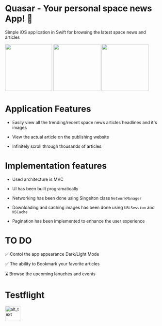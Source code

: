 # Quasar - Your personal space news App! 🚀 
Simple iOS application in Swift for browsing the latest space news and articles

<img src=https://github.com/Mrwhononumber/Images/blob/522d0cba2bcad6f4c262ba0ae51f3e22f656c09a/Quasar/Quasar_Gituhub_Screenshot1.jpg width="155"> <img src=https://github.com/Mrwhononumber/Images/blob/522d0cba2bcad6f4c262ba0ae51f3e22f656c09a/Quasar/Quasar_Gituhub_Screenshot3.jpg width="155"> 
<img src=https://github.com/Mrwhononumber/Images/blob/522d0cba2bcad6f4c262ba0ae51f3e22f656c09a/Quasar/Quasar_Gituhub_Screenshot2.jpg width="155">


# Application Features


* Easily view all the trending/recent space news articles headlines and it's images

* View the actual article on the publishing website

* Infinitely scroll through thousands of articles


# Implementation features


* Used architecture is MVC

* UI has been built programatically

* Networking has been done using Singelton class `NetworkManager`

* Downloading and caching images has been done using `URLSession` and `NSCache`

* Pagination has been implemented to enhance the user experience


# TO DO

 ✅  Contol the app appearance Dark/Light Mode
 
 ✅  The ability to Bookmark your favorite articles
 
 ⌛  Browse the upcoming lanuches and events
 
 # Testflight
  
 [<img alt="alt_text" width="50px" src="https://github.com/Mrwhononumber/Images/blob/867d028c7a12f4c3bbe31bf4787b906bb43276b5/Quasar/TestFlight_Icon.png" />](https://testflight.apple.com/join/PFSRCjzG)

 



